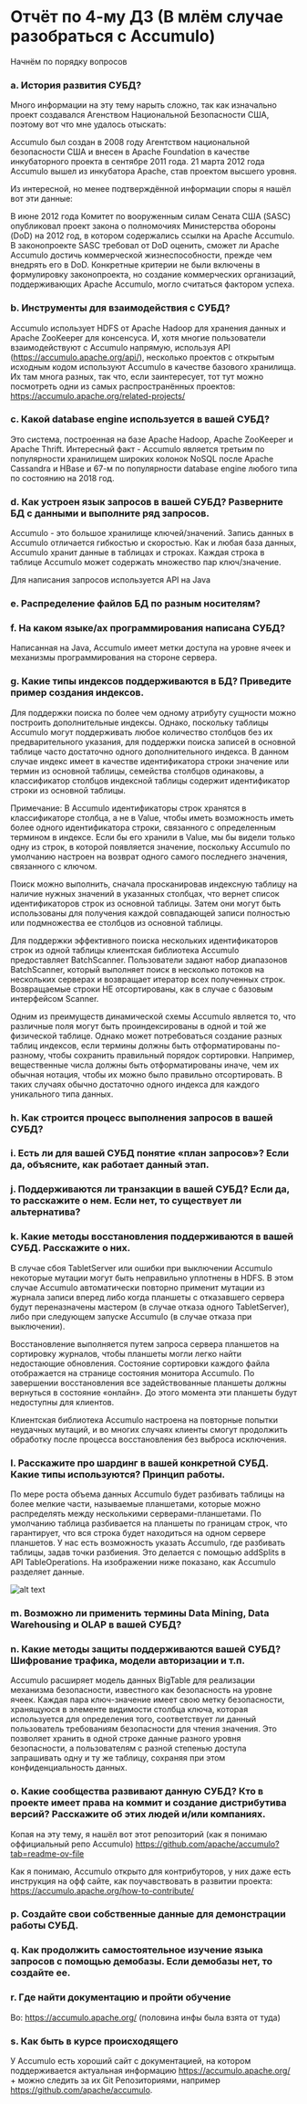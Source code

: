 # Отчёт по 4-му ДЗ (В млём случае разобраться с Accumulo)

Начнём по порядку вопросов

### a. История развития СУБД?

Много информации на эту тему нарыть сложно, так как изначально проект создавался Агенством Национальной Безопасности США, поэтому вот что мне удалось отыскать: 

Accumulo был создан в 2008 году Агентством национальной безопасности США и внесен в Apache Foundation в качестве инкубаторного проекта в сентябре 2011 года.
21 марта 2012 года Accumulo вышел из инкубатора Apache, став проектом высшего уровня. 

Из интересной, но менее подтверждённой информации споры я нашёл вот эти данные:

В июне 2012 года Комитет по вооруженным силам Сената США (SASC) опубликовал проект закона о полномочиях Министерства обороны (DoD) на 2012 год, в котором содержались ссылки на Apache Accumulo. В законопроекте SASC требовал от DoD оценить, сможет ли Apache Accumulo достичь коммерческой жизнеспособности, прежде чем внедрять его в DoD. Конкретные критерии не были включены в формулировку законопроекта, но создание коммерческих организаций, поддерживающих Apache Accumulo, могло считаться фактором успеха.

### b. Инструменты для взаимодействия с СУБД?

Accumulo использует HDFS от Apache Hadoop для хранения данных и Apache ZooKeeper для консенсуса. И, хотя многие пользователи взаимодействуют с Accumulo напрямую, используя API (https://accumulo.apache.org/api/), несколько проектов с открытым исходным кодом используют Accumulo в качестве базового хранилища. Их там многа разных, так что, если заинтересует, тот тут можно посмотреть одни из самых распространённых проектов: https://accumulo.apache.org/related-projects/

### c. Какой database engine используется в вашей СУБД?

Это система, построенная на базе Apache Hadoop, Apache ZooKeeper и Apache Thrift. Интересный факт - Accumulo является третьим по популярности хранилищем широких колонок NoSQL после Apache Cassandra и HBase и 67-м по популярности database engine любого типа по состоянию на 2018 год.

### d. Как устроен язык запросов в вашей СУБД? Разверните БД с данными и выполните ряд запросов. 

Accumulo - это большое хранилище ключей/значений. Запись данных в Accumulo отличается гибкостью и скоростью. Как и любая база данных, Accumulo хранит данные в таблицах и строках. Каждая строка в таблице Accumulo может содержать множество пар ключ/значение.

Для написания запросов используется API на Java

### e. Распределение файлов БД по разным носителям?

### f. На каком языке/ах программирования написана СУБД?

Написанная на Java, Accumulo имеет метки доступа на уровне ячеек и механизмы программирования на стороне сервера. 

### g. Какие типы индексов поддерживаются в БД? Приведите пример создания индексов.

Для поддержки поиска по более чем одному атрибуту сущности можно построить дополнительные индексы. Однако, поскольку таблицы Accumulo могут поддерживать любое количество столбцов без их предварительного указания, для поддержки поиска записей в основной таблице часто достаточно одного дополнительного индекса. В данном случае индекс имеет в качестве идентификатора строки значение или термин из основной таблицы, семейства столбцов одинаковы, а классификатор столбцов индексной таблицы содержит идентификатор строки из основной таблицы.

Примечание: В Accumulo идентификаторы строк хранятся в классификаторе столбца, а не в Value, чтобы иметь возможность иметь более одного идентификатора строки, связанного с определенным термином в индексе. Если бы его хранили в Value, мы бы видели только одну из строк, в которой появляется значение, поскольку Accumulo по умолчанию настроен на возврат одного самого последнего значения, связанного с ключом.

Поиск можно выполнить, сначала просканировав индексную таблицу на наличие нужных значений в указанных столбцах, что вернет список идентификаторов строк из основной таблицы. Затем они могут быть использованы для получения каждой совпадающей записи полностью или подмножества ее столбцов из основной таблицы.

Для поддержки эффективного поиска нескольких идентификаторов строк из одной таблицы клиентская библиотека Accumulo предоставляет BatchScanner. Пользователи задают набор диапазонов BatchScanner, который выполняет поиск в несколько потоков на нескольких серверах и возвращает итератор всех полученных строк. Возвращаемые строки НЕ отсортированы, как в случае с базовым интерфейсом Scanner.

Одним из преимуществ динамической схемы Accumulo является то, что различные поля могут быть проиндексированы в одной и той же физической таблице. Однако может потребоваться создание разных таблиц индексов, если термины должны быть отформатированы по-разному, чтобы сохранить правильный порядок сортировки. Например, вещественные числа должны быть отформатированы иначе, чем их обычная нотация, чтобы их можно было правильно отсортировать. В таких случаях обычно достаточно одного индекса для каждого уникального типа данных.

### h. Как строится процесс выполнения запросов в вашей СУБД?

### i. Есть ли для вашей СУБД понятие «план запросов»? Если да, объясните, как работает данный этап.

### j. Поддерживаются ли транзакции в вашей СУБД? Если да, то расскажите о нем. Если нет, то существует ли альтернатива?

### k. Какие методы восстановления поддерживаются в вашей СУБД. Расскажите о них.

В случае сбоя TabletServer или ошибки при выключении Accumulo некоторые мутации могут быть неправильно уплотнены в HDFS. В этом случае Accumulo автоматически повторно применит мутации из журнала записи вперед либо когда планшеты с отказавшего сервера будут переназначены мастером (в случае отказа одного TabletServer), либо при следующем запуске Accumulo (в случае отказа при выключении).

Восстановление выполняется путем запроса сервера планшетов на сортировку журналов, чтобы планшеты могли легко найти недостающие обновления. Состояние сортировки каждого файла отображается на странице состояния монитора Accumulo. По завершении восстановления все задействованные планшеты должны вернуться в состояние «онлайн». До этого момента эти планшеты будут недоступны для клиентов.

Клиентская библиотека Accumulo настроена на повторные попытки неудачных мутаций, и во многих случаях клиенты смогут продолжить обработку после процесса восстановления без выброса исключения.

### l. Расскажите про шардинг в вашей конкретной СУБД. Какие типы используются? Принцип работы.

По мере роста объема данных Accumulo будет разбивать таблицы на более мелкие части, называемые планшетами, которые можно распределять между несколькими серверами-планшетами. По умолчанию таблица разбивается на планшеты по границам строк, что гарантирует, что вся строка будет находиться на одном сервере планшетов. У нас есть возможность указать Accumulo, где разбивать таблицы, задав точки разбиения. Это делается с помощью addSplits в API TableOperations. На изображении ниже показано, как Accumulo разделяет данные.

![alt text](https://accumulo.apache.org/images/docs/data_distribution.png)

### m. Возможно ли применить термины Data Mining, Data Warehousing и OLAP в вашей СУБД?

### n. Какие методы защиты поддерживаются вашей СУБД? Шифрование трафика, модели авторизации и т.п.

Accumulo расширяет модель данных BigTable для реализации механизма безопасности, известного как безопасность на уровне ячеек. Каждая пара ключ-значение имеет свою метку безопасности, хранящуюся в элементе видимости столбца ключа, которая используется для определения того, соответствует ли данный пользователь требованиям безопасности для чтения значения. Это позволяет хранить в одной строке данные разного уровня безопасности, а пользователям с разной степенью доступа запрашивать одну и ту же таблицу, сохраняя при этом конфиденциальность данных.

### o. Какие сообщества развивают данную СУБД? Кто в проекте имеет права на коммит и создание дистрибутива версий? Расскажите об этих людей и/или компаниях.

Копая на эту тему, я нашёл вот этот репозиторий (как я понимаю оффициальный репо Accumulo) https://github.com/apache/accumulo?tab=readme-ov-file

Как я понимаю, Accumulo открыто для контрибуторов, у них даже есть инструкция на офф сайте, как поучавствовать в развитии проекта: https://accumulo.apache.org/how-to-contribute/

### p. Создайте свои собственные данные для демонстрации работы СУБД. 

### q. Как продолжить самостоятельное изучение языка запросов с помощью демобазы. Если демобазы нет, то создайте ее.

### r. Где найти документацию и пройти обучение

Во: https://accumulo.apache.org/
(половина инфы была взята от туда)

### s. Как быть в курсе происходящего

У Accumulo есть хороший сайт с документацией, на котором поддерживается актуальная информацию https://accumulo.apache.org/ + можно следить за их Git Репозиториями, например https://github.com/apache/accumulo.
